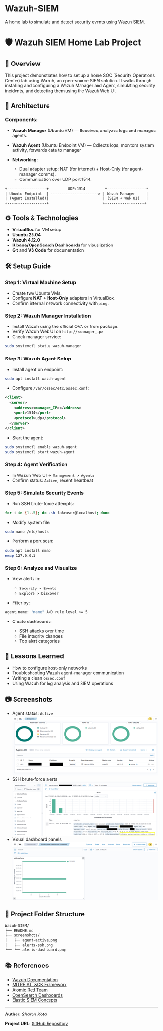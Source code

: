 # Wazuh-SIEM
A home lab to simulate and detect security events using Wazuh SIEM.


# 🛡️ Wazuh SIEM Home Lab Project

## 📌 Overview

This project demonstrates how to set up a home SOC (Security Operations Center) lab using Wazuh, an open-source SIEM solution. It walks through installing and configuring a Wazuh Manager and Agent, simulating security incidents, and detecting them using the Wazuh Web UI.

## 🧱 Architecture

### Components:

* **Wazuh Manager** (Ubuntu VM) — Receives, analyzes logs and manages agents.
* **Wazuh Agent** (Ubuntu Endpoint VM) — Collects logs, monitors system activity, forwards data to manager.
* **Networking**:

  * Dual adapter setup: NAT (for internet) + Host-Only (for agent-manager comms).
  * Communication over UDP port 1514.

```
+------------------+         UDP:1514         +------------------+
| Ubuntu Endpoint  | ----------------------> | Wazuh Manager     |
| (Agent Installed)|                         | (SIEM + Web UI)   |
+------------------+                         +------------------+
```

## ⚙️ Tools & Technologies

* **VirtualBox** for VM setup
* **Ubuntu 25.04**
* **Wazuh 4.12.0**
* **Kibana/OpenSearch Dashboards** for visualization
* **Git** and **VS Code** for documentation

## 🛠️ Setup Guide

### Step 1: Virtual Machine Setup

* Create two Ubuntu VMs.
* Configure **NAT + Host-Only** adapters in VirtualBox.
* Confirm internal network connectivity with `ping`.

### Step 2: Wazuh Manager Installation

* Install Wazuh using the official OVA or from package.
* Verify Wazuh Web UI on `http://<manager_ip>`
* Check manager service:

```bash
sudo systemctl status wazuh-manager
```

### Step 3: Wazuh Agent Setup

* Install agent on endpoint:

```bash
sudo apt install wazuh-agent
```

* Configure `/var/ossec/etc/ossec.conf`:

```xml
<client>
  <server>
    <address><manager_IP></address>
    <port>1514</port>
    <protocol>udp</protocol>
  </server>
</client>
```

* Start the agent:

```bash
sudo systemctl enable wazuh-agent
sudo systemctl start wazuh-agent
```

### Step 4: Agent Verification

* In Wazuh Web UI → `Management > Agents`
* Confirm status: `Active`, recent heartbeat

### Step 5: Simulate Security Events

* Run SSH brute-force attempts:

```bash
for i in {1..5}; do ssh fakeuser@localhost; done
```

* Modify system file:

```bash
sudo nano /etc/hosts
```

* Perform a port scan:

```bash
sudo apt install nmap
nmap 127.0.0.1
```

### Step 6: Analyze and Visualize

* View alerts in:

  * `Security > Events`
  * `Explore > Discover`
* Filter by:

```bash
agent.name: "name" AND rule.level >= 5
```

* Create dashboards:

  * SSH attacks over time
  * File integrity changes
  * Top alert categories

## 🧠 Lessons Learned

* How to configure host-only networks
* Troubleshooting Wazuh agent-manager communication
* Writing a clean `ossec.conf`
* Using Wazuh for log analysis and SIEM operations

## 📷 Screenshots

* Agent status: `Active`
![Agent Active](screenshots/agent-active.png)
* SSH brute-force alerts ![Alert View](screenshots/alerts-ssh.png)
* Visual dashboard panels ![Alert Dashboard](screenshots/alerts-dashboard.png)

## 📁 Project Folder Structure

```
Wazuh-SIEM/
├── README.md
├── screenshots/
│   ├── agent-active.png
│   ├── alerts-ssh.png
└── └── alerts-dashboard.png
```

## 📚 References

* [Wazuh Documentation](https://documentation.wazuh.com/current/index.html)
* [MITRE ATT\&CK Framework](https://attack.mitre.org/)
* [Atomic Red Team](https://github.com/redcanaryco/atomic-red-team)
* [OpenSearch Dashboards](https://opensearch.org/)
* [Elastic SIEM Concepts](https://www.elastic.co/guide/en/security/current/overview.html)

---

**Author**: *Sharon Kota*

**Project URL**: [GitHub Repository](https://github.com/shaaronn/Wazuh-SIEM)

